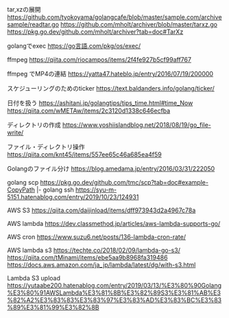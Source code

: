 tar,xzの展開
https://github.com/tyokoyama/golangcafe/blob/master/sample.com/archivesample/readtar.go
https://github.com/mholt/archiver/blob/master/tarxz.go
https://pkg.go.dev/github.com/mholt/archiver?tab=doc#TarXz

golangでexec
https://go言語.com/pkg/os/exec/

ffmpeg
https://qiita.com/riocampos/items/2f4fe927b5cf99aff767

ffmpeg でMP4の連結
https://yatta47.hateblo.jp/entry/2016/07/19/200000

スケジューリングのためのticker
https://text.baldanders.info/golang/ticker/

日付を扱う
https://ashitani.jp/golangtips/tips_time.html#time_Now
https://qiita.com/wMETAw/items/2c3120d1338c646ecfba

ディレクトリの作成
https://www.yoshiislandblog.net/2018/08/19/go_file-write/

ファイル・ディレクトリ操作
https://qiita.com/knt45/items/557ee65c46a685ea4f59

Golangのファイル分け
https://blog.amedama.jp/entry/2016/03/31/222050


golang scp
https://pkg.go.dev/github.com/tmc/scp?tab=doc#example-CopyPath
|-  golang ssh
    https://syu-m-5151.hatenablog.com/entry/2019/10/23/124931


AWS S3
https://qiita.com/daijinload/items/dff973943d2a4967c78a


AWS lambda
https://dev.classmethod.jp/articles/aws-lambda-supports-go/

AWS cron
https://www.suzu6.net/posts/136-lambda-cron-rate/

AWS lambda s3
https://techte.co/2018/02/09/lambda-go-s3/
https://qiita.com/tMinami/items/ebe5aa9b8968fa319486
https://docs.aws.amazon.com/ja_jp/lambda/latest/dg/with-s3.html

Lambda S3 upload 
https://yutaabe200.hatenablog.com/entry/2019/03/13/%E3%80%90Golang%E3%80%91AWSLambda%E3%81%8B%E3%82%89S3%E3%81%AB%E3%82%A2%E3%83%83%E3%83%97%E3%83%AD%E3%83%BC%E3%83%89%E3%81%99%E3%82%8B